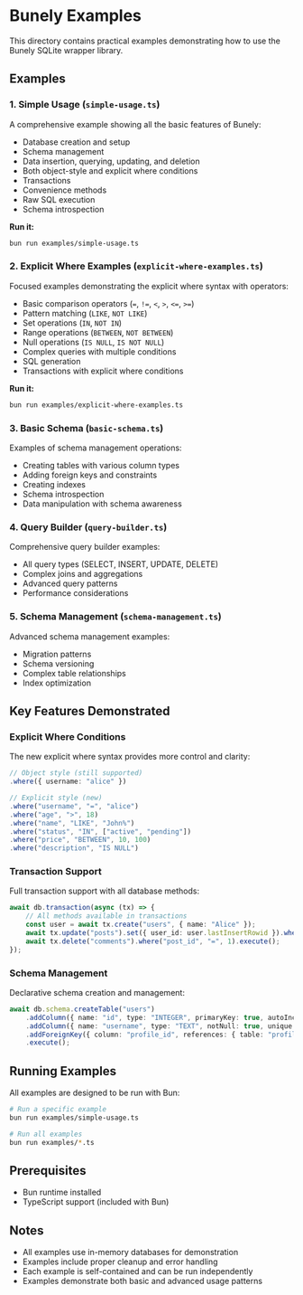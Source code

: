 # Bunely Examples

This directory contains practical examples demonstrating how to use the Bunely SQLite wrapper library.

## Examples

### 1. Simple Usage (`simple-usage.ts`)
A comprehensive example showing all the basic features of Bunely:
- Database creation and setup
- Schema management
- Data insertion, querying, updating, and deletion
- Both object-style and explicit where conditions
- Transactions
- Convenience methods
- Raw SQL execution
- Schema introspection

**Run it:**
```bash
bun run examples/simple-usage.ts
```

### 2. Explicit Where Examples (`explicit-where-examples.ts`)
Focused examples demonstrating the explicit where syntax with operators:
- Basic comparison operators (`=`, `!=`, `<`, `>`, `<=`, `>=`)
- Pattern matching (`LIKE`, `NOT LIKE`)
- Set operations (`IN`, `NOT IN`)
- Range operations (`BETWEEN`, `NOT BETWEEN`)
- Null operations (`IS NULL`, `IS NOT NULL`)
- Complex queries with multiple conditions
- SQL generation
- Transactions with explicit where conditions

**Run it:**
```bash
bun run examples/explicit-where-examples.ts
```

### 3. Basic Schema (`basic-schema.ts`)
Examples of schema management operations:
- Creating tables with various column types
- Adding foreign keys and constraints
- Creating indexes
- Schema introspection
- Data manipulation with schema awareness

### 4. Query Builder (`query-builder.ts`)
Comprehensive query builder examples:
- All query types (SELECT, INSERT, UPDATE, DELETE)
- Complex joins and aggregations
- Advanced query patterns
- Performance considerations

### 5. Schema Management (`schema-management.ts`)
Advanced schema management examples:
- Migration patterns
- Schema versioning
- Complex table relationships
- Index optimization

## Key Features Demonstrated

### Explicit Where Conditions
The new explicit where syntax provides more control and clarity:

```typescript
// Object style (still supported)
.where({ username: "alice" })

// Explicit style (new)
.where("username", "=", "alice")
.where("age", ">", 18)
.where("name", "LIKE", "John%")
.where("status", "IN", ["active", "pending"])
.where("price", "BETWEEN", 10, 100)
.where("description", "IS NULL")
```

### Transaction Support
Full transaction support with all database methods:

```typescript
await db.transaction(async (tx) => {
    // All methods available in transactions
    const user = await tx.create("users", { name: "Alice" });
    await tx.update("posts").set({ user_id: user.lastInsertRowid }).where("id", "=", 1).execute();
    await tx.delete("comments").where("post_id", "=", 1).execute();
});
```

### Schema Management
Declarative schema creation and management:

```typescript
await db.schema.createTable("users")
    .addColumn({ name: "id", type: "INTEGER", primaryKey: true, autoIncrement: true })
    .addColumn({ name: "username", type: "TEXT", notNull: true, unique: true })
    .addForeignKey({ column: "profile_id", references: { table: "profiles", column: "id" } })
    .execute();
```

## Running Examples

All examples are designed to be run with Bun:

```bash
# Run a specific example
bun run examples/simple-usage.ts

# Run all examples
bun run examples/*.ts
```

## Prerequisites

- Bun runtime installed
- TypeScript support (included with Bun)

## Notes

- All examples use in-memory databases for demonstration
- Examples include proper cleanup and error handling
- Each example is self-contained and can be run independently
- Examples demonstrate both basic and advanced usage patterns
